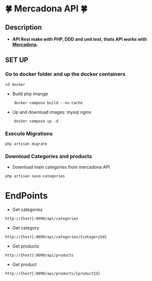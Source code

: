 # 🍀 Mercadona API 🍀 #

## Description ##
 - **API Rest make with PHP, DDD and unit test, thats API works with [Mercadona](https://tienda.mercadona.es/api/).**


## SET UP ##

### Go to docker folder and up the docker containers
```
cd docker
```
- Build php imange  
 ```
     docker compose build --no-cache
 ```

- Up and download images: mysql nginx 
 ```
     docker compose up -d
 ```
### Execute Migrations
```
php artisan migrate
```

### Download Categories and products

- Download main categories from mercadona API
```
php artisan save-categories
```

# EndPoints

- Get categories
``` 
http://{hos†}:8090/api/categories
``` 

- Get category
``` 
http://{hos†}:8090/api/categories/{categoryId}
``` 

- Get products
``` 
http://{hos†}:8090/api/products
``` 

- Get product
``` 
http://{hos†}:8090/api/products/{productId}
``` 